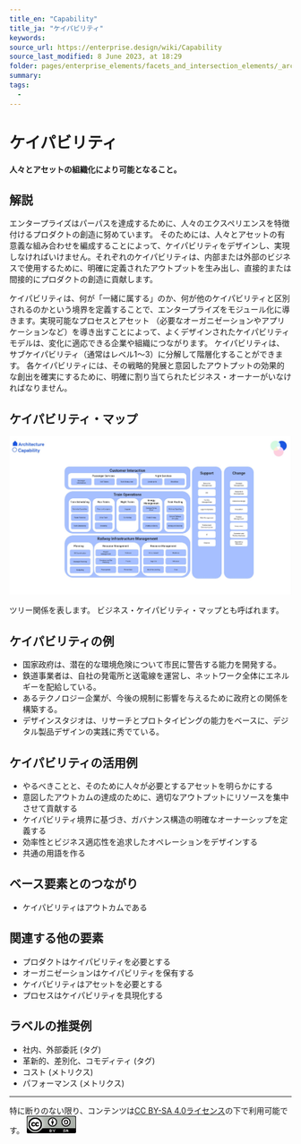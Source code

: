 ```yaml
---
title_en: "Capability"
title_ja: "ケイパビリティ"
keywords: 
source_url: https://enterprise.design/wiki/Capability
source_last_modified: 8 June 2023, at 18:29
folder: pages/enterprise_elements/facets_and_intersection_elements/_architecture
summary:
tags: 
  - 
---
```

# ケイパビリティ
**人々とアセットの組織化により可能となること。**

## 解説
エンタープライズはパーパスを達成するために、人々のエクスペリエンスを特徴付けるプロダクトの創造に努めています。 そのためには、人々とアセットの有意義な組み合わせを編成することによって、ケイパビリティをデザインし、実現しなければいけません。それぞれのケイパビリティは、内部または外部のビジネスで使用するために、明確に定義されたアウトプットを生み出し、直接的または間接的にプロダクトの創造に貢献します。

ケイパビリティは、何が「一緒に属する」のか、何が他のケイパビリティと区別されるのかという境界を定義することで、エンタープライズをモジュール化に導きます。実現可能なプロセスとアセット （必要なオーガニゼーションやアプリケーションなど）を導き出すことによって、よくデザインされたケイパビリティモデルは、変化に適応できる企業や組織につながります。 ケイパビリティは、サブケイパビリティ（通常はレベル1～3）に分解して階層化することができます。 各ケイパビリティには、その戦略的発展と意図したアウトプットの効果的な創出を確実にするために、明確に割り当てられたビジネス・オーナーがいなければなりません。

## ケイパビリティ・マップ
![ケイパビリティ・マップ](/media/Capabilitiy_ja.jpg)

ツリー関係を表します。 ビジネス・ケイパビリティ・マップとも呼ばれます。

## ケイパビリティの例
- 国家政府は、潜在的な環境危険について市民に警告する能力を開発する。
- 鉄道事業者は、自社の発電所と送電線を運営し、ネットワーク全体にエネルギーを配給している。
- あるテクノロジー企業が、今後の規制に影響を与えるために政府との関係を構築する。
- デザインスタジオは、リサーチとプロトタイピングの能力をベースに、デジタル製品デザインの実践に秀でている。

## ケイパビリティの活用例
- やるべきことと、そのために人々が必要とするアセットを明らかにする
- 意図したアウトカムの達成のために、適切なアウトプットにリソースを集中させて貢献する
- ケイパビリティ境界に基づき、ガバナンス構造の明確なオーナーシップを定義する
- 効率性とビジネス適応性を追求したオペレーションをデザインする
- 共通の用語を作る

## ベース要素とのつながり
- ケイパビリティはアウトカムである

## 関連する他の要素
- プロダクトはケイパビリティを必要とする
- オーガニゼーションはケイパビリティを保有する
- ケイパビリティはアセットを必要とする
- プロセスはケイパビリティを具現化する

## ラベルの推奨例
- 社内、外部委託 (タグ)
- 革新的、差別化、コモディティ (タグ)
- コスト (メトリクス)
- パフォーマンス (メトリクス)

---
特に断りのない限り、コンテンツは[CC BY-SA 4.0ライセンス](/pages/license_ja.md)の下で利用可能です。
[![CC logo](/media/cc.png)](/pages/license_ja.md)
